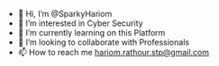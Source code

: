 - 👋 Hi, I’m @SparkyHariom
- 👀 I’m interested in Cyber Security
- 🌱 I’m currently learning on this Platform
- 💞️ I’m looking to collaborate with Professionals
- 📫 How to reach me hariom.rathour.stp@gmail.com

<!---
SparkyHariom/SparkyHariom is a ✨ special ✨ repository because its `README.md` (this file) appears on your GitHub profile.
You can click the Preview link to take a look at your changes.
--->
